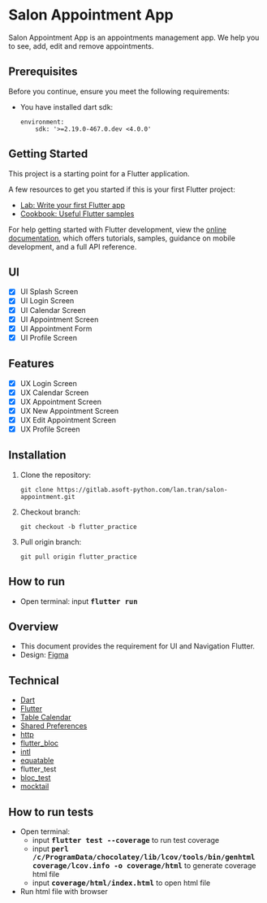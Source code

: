 # Salon Appointment App

Salon Appointment App is an appointments management app. We help you to see, add, edit and remove appointments.

## Prerequisites

Before you continue, ensure you meet the following requirements:

- You have installed dart sdk:

  ```
  environment:
      sdk: '>=2.19.0-467.0.dev <4.0.0'
  ```

## Getting Started

This project is a starting point for a Flutter application.

A few resources to get you started if this is your first Flutter project:

- [Lab: Write your first Flutter app](https://docs.flutter.dev/get-started/codelab)
- [Cookbook: Useful Flutter samples](https://docs.flutter.dev/cookbook)

For help getting started with Flutter development, view the
[online documentation](https://docs.flutter.dev/), which offers tutorials,
samples, guidance on mobile development, and a full API reference.

## UI

- [x] UI Splash Screen
- [x] UI Login Screen
- [x] UI Calendar Screen
- [x] UI Appointment Screen
- [x] UI Appointment Form
- [x] UI Profile Screen

## Features

- [x] UX Login Screen
- [x] UX Calendar Screen
- [x] UX Appointment Screen
- [x] UX New Appointment Screen
- [x] UX Edit Appointment Screen
- [x] UX Profile Screen

## Installation

1. Clone the repository:

   ```
   git clone https://gitlab.asoft-python.com/lan.tran/salon-appointment.git
   ```

2. Checkout branch:

   ```
   git checkout -b flutter_practice
   ```

3. Pull origin branch:

   ```
   git pull origin flutter_practice
   ```

## How to run

- Open terminal: input <kbd>**flutter run**</kbd>

## Overview

- This document provides the requirement for UI and Navigation Flutter.
- Design: [Figma](https://www.figma.com/file/5O9iCeIYYBPFWTgtyM88Dc/beauty-salon-appointments-app?node-id=0-48&t=30zxyqbUUlST4RnU-0)

## Technical

- [Dart](https://dart.dev/)
- [Flutter](https://flutter.dev/)
- [Table Calendar](https://pub.dev/packages/table_calendar)
- [Shared Preferences](https://pub.dev/packages/shared_preferences)
- [http](https://pub.dev/packages/http)
- [flutter_bloc](https://pub.dev/packages/flutter_bloc)
- [intl](https://pub.dev/packages/intl)
- [equatable](https://pub.dev/packages/equatable)
- flutter_test
- [bloc_test](https://pub.dev/packages/bloc_test)
- [mocktail](https://pub.dev/packages/mocktail)

## How to run tests

- Open terminal:
  - input <kbd>**flutter test --coverage**</kbd> to run test coverage
  - input <kbd>**perl /c/ProgramData/chocolatey/lib/lcov/tools/bin/genhtml coverage/lcov.info -o coverage/html**</kbd> to generate coverage html file
  - input <kbd>**coverage/html/index.html**</kbd> to open html file
- Run html file with browser
